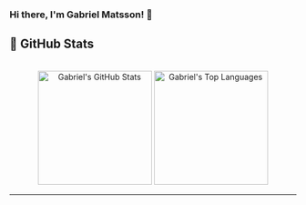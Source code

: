 ### Hi there, I'm Gabriel Matsson! 👋

<!--
**GabrielMatsson/GabrielMatsson** is a ✨ _special_ ✨ repository because its `README.md` (this file) appears on your GitHub profile.

Here are some ideas to get you started:

- 🔭 I’m currently working on ...
- 🌱 I’m currently learning ...
- 👯 I’m looking to collaborate on ...
- 🤔 I’m looking for help with ...
- 💬 Ask me about ...
- 📫 How to reach me: ...
- 😄 Pronouns: ...
- ⚡ Fun fact: ...
-->

<h2>📃 GitHub Stats</h2>

<br/>

<div align="center">
  <a href="#"><img alt="Gabriel's GitHub Stats" src="https://github-readme-stats.vercel.app/api?username=GabrielMatsson&show_icons=true&include_all_commits=true&count_private=true&theme=react&hide_border=true&bg_color=0D1117&title_color=F0DB4F&icon_color=F0DB4F" height="200"/></a>
  <a href="#"><img alt="Gabriel's Top Languages" src="https://github-readme-stats.vercel.app/api/top-langs/?username=GabrielMatsson&langs_count=10&layout=compact&theme=react&hide_border=true&bg_color=0D1117&title_color=F0DB4F&icon_color=F0DB4F" height="200"/></a>
  <br/>
</div>

<hr/>
